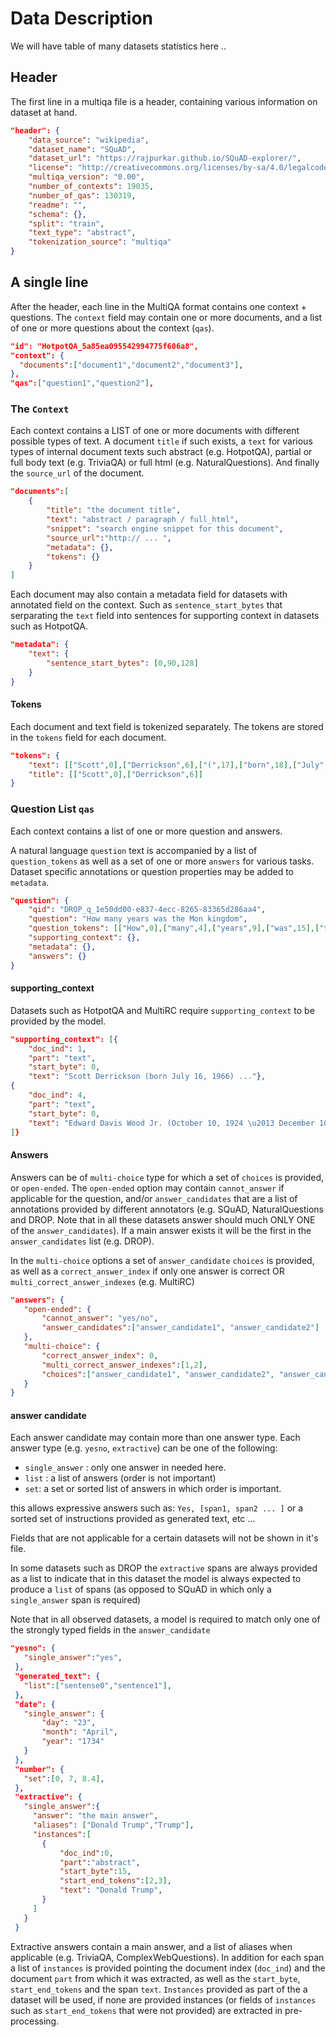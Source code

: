
# Data Description
We will have table of many datasets statistics here .. 

## Header

The first line in a multiqa file is a header, containing various information on dataset at hand.
```json
"header": {
    "data_source": "wikipedia",
    "dataset_name": "SQuAD",
    "dataset_url": "https://rajpurkar.github.io/SQuAD-explorer/",
    "license": "http://creativecommons.org/licenses/by-sa/4.0/legalcode",
    "multiqa_version": "0.00",
    "number_of_contexts": 19035,
    "number_of_qas": 130319,
    "readme": "",
    "schema": {},
    "split": "train",
    "text_type": "abstract",
    "tokenization_source": "multiqa"
}
```

## A single line

After the header, each line in the MultiQA format contains one context + questions. The `context` field may contain one or more documents, and a list of one or more questions about the context (`qas`).

```json
"id": "HotpotQA_5a85ea095542994775f606a8",
"context": {
  "documents":["document1","document2","document3"],
},
"qas":["question1","question2"], 
```

### The `Context`

Each context contains a LIST of one or more documents with different possible types of text. A document `title` if such exists, a `text` for various types of internal document texts such abstract (e.g. HotpotQA), partial or full body text (e.g. TriviaQA) or full html (e.g. NaturalQuestions). And finally the `source_url` of the document. 

```json
"documents":[
    {
        "title": "the document title",
        "text": "abstract / paragraph / full_html",
        "snippet": "search engine snippet for this document",
        "source_url":"http:// ... ",
        "metadata": {},
        "tokens": {}
    }
]
```

Each document may also contain a metadata field for datasets with annotated field on the context. Such as `sentence_start_bytes`  that serparating the `text` field into sentences for supporting context in datasets such as HotpotQA.

```json
"metadata": {
    "text": {
        "sentence_start_bytes": [0,90,128]
    }
}
```

#### Tokens
Each document and text field is tokenized separately. The tokens are stored in the `tokens` field for each document.

```json
"tokens": {
    "text": [["Scott",0],["Derrickson",6],["(",17],["born",18],["July",23],["16",28]],
    "title": [["Scott",0],["Derrickson",6]]
}
```

### Question List `qas`

Each context contains a list of one or more question and answers. 

A natural language `question` text is accompanied by a list of `question_tokens` as well as a set of one or more `answers` for various tasks.  Dataset specific annotations or question properties may be added to `metadata`. 
```json
"question": {
    "qid": "DROP_q_1e50dd00-e837-4ecc-8265-83365d286aa4",
    "question": "How many years was the Mon kingdom",
    "question_tokens": [["How",0],["many",4],["years",9],["was",15],["the",19],["Mon",23],["kingdom",27]],
    "supporting_context": {},
    "metadata": {},
    "answers": {}
}
```

#### supporting_context

Datasets such as HotpotQA and MultiRC require `supporting_context` to be provided by the model.
  
```json
"supporting_context": [{
    "doc_ind": 1,
    "part": "text",
    "start_byte": 0,
    "text": "Scott Derrickson (born July 16, 1966) ..."},
{
    "doc_ind": 4,
    "part": "text",
    "start_byte": 0,
    "text": "Edward Davis Wood Jr. (October 10, 1924 \u2013 December 10, 1978) was an American filmmaker, ..."}
]}
```

#### Answers 

Answers can be of `multi-choice` type for which a set of `choices` is provided, or `open-ended`. The `open-ended` option may contain `cannot_answer` if applicable for the question, and/or `answer_candidates` that are a list of annotations provided by different annotators (e.g. SQuAD, NaturalQuestions and DROP. Note that in all these datasets answer should much ONLY ONE of the `answer_candidates`). If a main answer exists it will be the first in the `answer_candidates` list (e.g. DROP).

In the `multi-choice` options a set of `answer_candidate` `choices` is provided, as well as a `correct_answer_index` if only one answer is correct OR `multi_correct_answer_indexes` (e.g. MultiRC)

 ```json
"answers": {
    "open-ended": {
        "cannot_answer": "yes/no",
        "answer_candidates":["answer_candidate1", "answer_candidate2"]
    },
    "multi-choice": {
        "correct_answer_index": 0,
        "multi_correct_answer_indexes":[1,2],
        "choices":["answer_candidate1", "answer_candidate2", "answer_candidate3" ]
    }
}
```


#### answer candidate

Each answer candidate may contain more than one answer type. Each answer type (e.g. `yesno`, `extractive`) can be one of the following:
 * `single_answer` : only one answer in needed here.
 * `list` : a list of answers (order is not important)
 * `set`: a set or sorted list of answers in which order is important.
  
 this allows expressive answers such as:
`Yes, [span1, span2 ... ]` or a sorted set of instructions provided as generated text, etc ... 

Fields that are not applicable for a certain datasets will not be shown in it's file.

In some datasets such as DROP the `extractive` spans are always provided as a list to indicate that in this dataset the model is always expected to produce a `list` of spans (as opposed to SQuAD in which only a `single_answer` span is required)

Note that in all observed datasets, a model is required to match only one of the strongly typed fields in the `answer_candidate`


 ```json
"yesno": {
    "single_answer":"yes",
  },
  "generated_text": {
    "list":["sentense0","sentence1"],
  },
  "date": {
    "single_answer": {
        "day": "23",
        "month": "April",
        "year": "1734"
    }
  },
  "number": {
    "set":[0, 7, 8.4],
  },
  "extractive": {
    "single_answer":{
      "answer": "the main answer",
      "aliases": ["Donald Trump","Trump"],
      "instances":[
        {
            "doc_ind":0,
            "part":"abstract",
            "start_byte":15,
            "start_end_tokens":[2,3],
            "text": "Donald Trump",
        }
      ]
    }
  }
```

Extractive answers contain a main answer, and a list of aliases when applicable (e.g. TriviaQA, ComplexWebQuestions). In addition for each span a list of `instances` is provided pointing the document index (`doc_ind`) and the document `part` from which it was extracted, as well as the `start_byte`, `start_end_tokens` and the span `text`.  `Instances` provided as part of the a dataset will be used, if none are provided instances (or fields of `instances` such as `start_end_tokens` that were not provided) are extracted in pre-processing.


